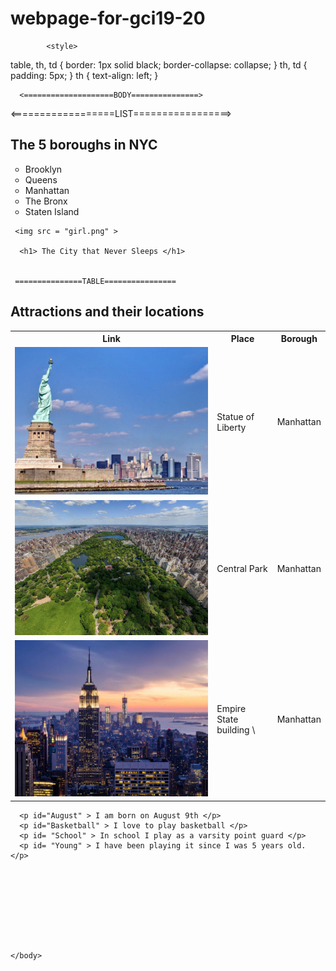 # webpage-for-gci19-20
<html>
    <head>
        <title>
             <p id= "Tittle" >The City that Never Sleeps</p> 
        </title>
        <meta name="description" content="Inormative guide to New York City">
        <meta name="viewport" content="width=device-width, initial-scale=1.0">
        <meta http-equiv="content-type" content="text/html; charset-utf-8">
        <link rel="shortcut icon" href="favicon.ico" type="image/x-icon" />
      
 <link rel='stylesheet' href="readme.css">
 <link href="https://fonts.googleapis.com/css?family=Allerta+Stencil&display=swap" rel="stylesheet">
 
            <style>
table, th, td {
  border: 1px solid black;
  border-collapse: collapse;
}
th, td {
  padding: 5px;
}
th {
  text-align: left;
}
</style>
</head>
 
 
      <====================BODY===============>
 <body>
     <==================LIST=================>
 <h2> The 5 boroughs in NYC</h2>
<ul style="list-style-type:circle;">
  <li>Brooklyn</li>
  <li>Queens</li>
  <li>Manhattan</li>
  <li>The Bronx</li>
  <li>Staten Island</li>
</ul>  

     <img src = "girl.png" >

      <h1> The City that Never Sleeps </h1> 
      
      
     ===============TABLE================
<h2> Attractions and their locations</h2>
<table style="width:100%">
  <tr>
    <th>Link</th>
    <th>Place</th> 
    <th>Borough</th>
  </tr>
  <tr>
    <td>
        <a href = "https://www.nps.gov/stli/index.htm" target="_blank">
      <img src = "Screen Shot 2019-12-30 at 1.59.48 PM.png" >
      </a>
       
   </td>
    <td>Statue of Liberty</td>
    <td>Manhattan</td>
  </tr>
  
  
  <tr>
    <td>
        <a href = "https://www.centralparknyc.org" target="_blank">
      <img src = " Screen Shot 2019-12-30 at 2.17.51 PM.png" >
      </a>
</td>
    <td>Central Park</td>
    <td>Manhattan</td>
  </tr>
  
  
  <tr>
    <td>
        <a href = "https://www.esbnyc.com" target="_blank">
      <img src = "  Screen Shot 2019-12-30 at 2.23.03 PM.png" >
      </a>
    </td>
    <td>Empire State building \</td>
    <td>Manhattan</td>
  </tr>
</table>

      <p id="August" > I am born on August 9th </p>
      <p id="Basketball" > I love to play basketball </p>
      <p id= "School" > In school I play as a varsity point guard </p>
      <p id= "Young" > I have been playing it since I was 5 years old. </p>
     
      
      
      
      
      
      
      
      
    </body>
</html>



